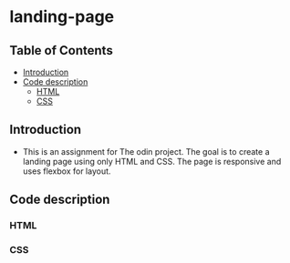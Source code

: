 # landing-page

## Table of Contents
- [Introduction](#introduction)
- [Code description](#code-description)
  - [HTML](#html)
  - [CSS](#css)

## Introduction
- This is an assignment for The odin project. The goal is to create a landing page using only HTML and CSS. The page is responsive and uses flexbox for layout. 

## Code description
### HTML


### CSS
